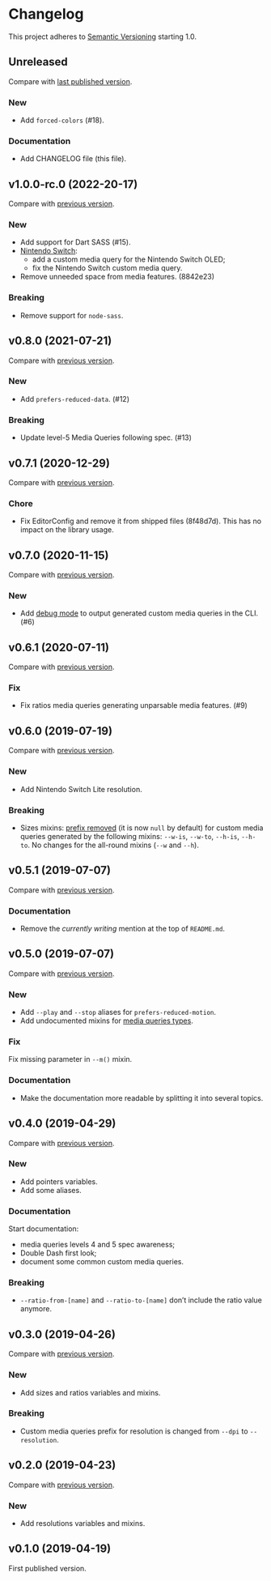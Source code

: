 # Changelog

This project adheres to [Semantic Versioning](https://semver.org/spec/v2.0.0.html) starting 1.0.

## Unreleased

Compare with [last published version](https://github.com/meduzen/--media.scss/compare/v1.0.0-rc.0...main).

### New

- Add `forced-colors` (#18).

### Documentation

- Add CHANGELOG file (this file).

## v1.0.0-rc.0 (2022-20-17)

Compare with [previous version](https://github.com/meduzen/--media.scss/compare/v0.8.0...v1.0.0-rc.0).

### New

- Add support for Dart SASS (#15).
- [Nintendo Switch](https://github.com/meduzen/--media.scss/blob/2db0feaf890fc2188069ffc4c87ea81be00af601/src/variables/_resolution.scss#L6-L8):
  - add a custom media query for the Nintendo Switch OLED;
  - fix the Nintendo Switch custom media query.
- Remove unneeded space from media features. (8842e23)

### Breaking

- Remove support for `node-sass`.

## v0.8.0 (2021-07-21)

Compare with [previous version](https://github.com/meduzen/--media.scss/compare/v0.7.1...v0.8.0).

### New

- Add `prefers-reduced-data`. (#12)

### Breaking

- Update level-5 Media Queries following spec. (#13)

## v0.7.1 (2020-12-29)

Compare with [previous version](https://github.com/meduzen/--media.scss/compare/v0.7.0...v0.7.1).

### Chore

- Fix EditorConfig and remove it from shipped files (8f48d7d). This has no impact on the library usage.

## v0.7.0 (2020-11-15)

Compare with [previous version](https://github.com/meduzen/--media.scss/compare/v0.6.1...v0.7.0).

### New

- Add [debug mode](https://github.com/meduzen/--media.scss#debug) to output generated custom media queries in the CLI. (#6)

## v0.6.1 (2020-07-11)

Compare with [previous version](https://github.com/meduzen/--media.scss/compare/v0.6.0...v0.6.1).

### Fix

- Fix ratios media queries generating unparsable media features. (#9)

## v0.6.0 (2019-07-19)

Compare with [previous version](https://github.com/meduzen/--media.scss/compare/v0.5.1...v0.6.0).

### New

- Add Nintendo Switch Lite resolution.

### Breaking

- Sizes mixins: [prefix removed](https://github.com/meduzen/--media.scss/commit/e2df04a60d35204697f0e460e7021103c8cbd038?diff=split) (it is now `null` by default) for custom media queries generated by the following mixins: `--w-is`, `--w-to`, `--h-is`, `--h-to`. No changes for the all-round mixins (`--w` and `--h`).

## v0.5.1 (2019-07-07)

Compare with [previous version](https://github.com/meduzen/--media.scss/compare/v0.5.0...v0.5.1).

### Documentation

- Remove the _currently writing_ mention at the top of `README.md`.

## v0.5.0 (2019-07-07)

Compare with [previous version](https://github.com/meduzen/--media.scss/compare/v0.4.0...v0.5.0).

### New

- Add `--play` and `--stop` aliases for `prefers-reduced-motion`.
- Add undocumented mixins for [media queries types](https://github.com/meduzen/--media.scss/tree/master/src/mixins/types).

### Fix

Fix missing parameter in `--m()` mixin.

### Documentation

- Make the documentation more readable by splitting it into several topics.

## v0.4.0 (2019-04-29)

Compare with [previous version](https://github.com/meduzen/--media.scss/compare/v0.3.0...v0.4.0).

### New

- Add pointers variables.
- Add some aliases.

### Documentation

Start documentation:
- media queries levels 4 and 5 spec awareness;
- Double Dash first look;
- document some common custom media queries.

### Breaking

- `--ratio-from-[name]` and `--ratio-to-[name]` don’t include the ratio value anymore.

## v0.3.0 (2019-04-26)

Compare with [previous version](https://github.com/meduzen/--media.scss/compare/v0.2...v0.3.0).

### New

- Add sizes and ratios variables and mixins.

### Breaking

- Custom media queries prefix for resolution is changed from `--dpi` to `--resolution`.

## v0.2.0 (2019-04-23)

Compare with [previous version](https://github.com/meduzen/--media.scss/compare/v0.1.0...v0.2).

### New

- Add resolutions variables and mixins.

## v0.1.0 (2019-04-19)

First published version.
